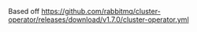 Based off https://github.com/rabbitmq/cluster-operator/releases/download/v1.7.0/cluster-operator.yml

